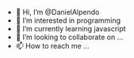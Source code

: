 - 👋 Hi, I’m @DanielAlpendo
- 👀 I’m interested in programming
- 🌱 I’m currently learning javascript
- 💞️ I’m looking to collaborate on ...
- 📫 How to reach me ...

<!---
DanielAlpendo/DanielAlpendo is a ✨ special ✨ repository because its `README.md` (this file) appears on your GitHub profile.
You can click the Preview link to take a look at your changes.
--->
